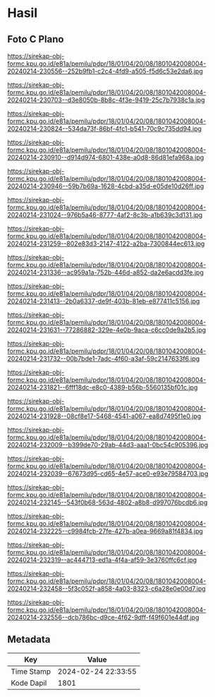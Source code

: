 # Hasil

## Foto C Plano

https://sirekap-obj-formc.kpu.go.id/e81a/pemilu/pdpr/18/01/04/20/08/1801042008004-20240214-230556--252b9fb1-c2c4-4fd9-a505-f5d6c53e2da6.jpg

https://sirekap-obj-formc.kpu.go.id/e81a/pemilu/pdpr/18/01/04/20/08/1801042008004-20240214-230703--d3e8050b-8b8c-4f3e-9419-25c7b7938c1a.jpg

https://sirekap-obj-formc.kpu.go.id/e81a/pemilu/pdpr/18/01/04/20/08/1801042008004-20240214-230824--534da73f-86bf-4fc1-b541-70c9c735dd94.jpg

https://sirekap-obj-formc.kpu.go.id/e81a/pemilu/pdpr/18/01/04/20/08/1801042008004-20240214-230910--d914d974-6801-438e-a0d8-86d81efa968a.jpg

https://sirekap-obj-formc.kpu.go.id/e81a/pemilu/pdpr/18/01/04/20/08/1801042008004-20240214-230946--59b7b69a-1628-4cbd-a35d-e05de10d26ff.jpg

https://sirekap-obj-formc.kpu.go.id/e81a/pemilu/pdpr/18/01/04/20/08/1801042008004-20240214-231024--976b5a46-8777-4af2-8c3b-a1b639c3d131.jpg

https://sirekap-obj-formc.kpu.go.id/e81a/pemilu/pdpr/18/01/04/20/08/1801042008004-20240214-231259--802e83d3-2147-4122-a2ba-7300844ec613.jpg

https://sirekap-obj-formc.kpu.go.id/e81a/pemilu/pdpr/18/01/04/20/08/1801042008004-20240214-231336--ac959a1a-752b-446d-a852-da2e6acdd3fe.jpg

https://sirekap-obj-formc.kpu.go.id/e81a/pemilu/pdpr/18/01/04/20/08/1801042008004-20240214-231413--2b0a6337-de9f-403b-81eb-e877411c5156.jpg

https://sirekap-obj-formc.kpu.go.id/e81a/pemilu/pdpr/18/01/04/20/08/1801042008004-20240214-231631--77286882-329e-4e0b-9aca-c6cc0de9a2b5.jpg

https://sirekap-obj-formc.kpu.go.id/e81a/pemilu/pdpr/18/01/04/20/08/1801042008004-20240214-231732--00b7bde1-7adc-4f60-a3af-59c2147633f6.jpg

https://sirekap-obj-formc.kpu.go.id/e81a/pemilu/pdpr/18/01/04/20/08/1801042008004-20240214-231821--6fff18dc-e8c0-4389-b56b-5560135bf01c.jpg

https://sirekap-obj-formc.kpu.go.id/e81a/pemilu/pdpr/18/01/04/20/08/1801042008004-20240214-231928--08cf8e17-5468-4541-a067-ea8d7495f1e0.jpg

https://sirekap-obj-formc.kpu.go.id/e81a/pemilu/pdpr/18/01/04/20/08/1801042008004-20240214-232009--b399de70-29ab-44d3-aaa1-0bc54c905396.jpg

https://sirekap-obj-formc.kpu.go.id/e81a/pemilu/pdpr/18/01/04/20/08/1801042008004-20240214-232039--67673d95-cd65-4e57-ace0-e93e79584703.jpg

https://sirekap-obj-formc.kpu.go.id/e81a/pemilu/pdpr/18/01/04/20/08/1801042008004-20240214-232145--543f0b68-563d-4802-a8b8-d997076bcdb6.jpg

https://sirekap-obj-formc.kpu.go.id/e81a/pemilu/pdpr/18/01/04/20/08/1801042008004-20240214-232225--c9984fcb-27fe-427b-a0ea-9669a81f4834.jpg

https://sirekap-obj-formc.kpu.go.id/e81a/pemilu/pdpr/18/01/04/20/08/1801042008004-20240214-232319--ac444713-ed1a-4f4a-af59-3e3760ffc6cf.jpg

https://sirekap-obj-formc.kpu.go.id/e81a/pemilu/pdpr/18/01/04/20/08/1801042008004-20240214-232458--5f3c052f-a858-4a03-8323-c6a28e0e00d7.jpg

https://sirekap-obj-formc.kpu.go.id/e81a/pemilu/pdpr/18/01/04/20/08/1801042008004-20240214-232556--dcb786bc-d9ce-4f62-9dff-f49f601e44df.jpg


## Metadata

| Key        | Value               |
| ---------- | ------------------- |
| Time Stamp | 2024-02-24 22:33:55 |
| Kode Dapil | 1801                |




